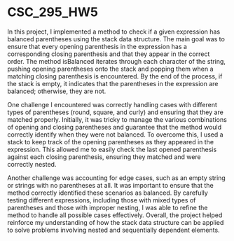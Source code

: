 # CSC_295_HW5



In this project, I implemented a method to check if a given expression has balanced parentheses using the stack data structure. The main goal was to ensure that every opening parenthesis in the expression has a corresponding closing parenthesis and that they appear in the correct order. The method isBalanced iterates through each character of the string, pushing opening parentheses onto the stack and popping them when a matching closing parenthesis is encountered. By the end of the process, if the stack is empty, it indicates that the parentheses in the expression are balanced; otherwise, they are not.

One challenge I encountered was correctly handling cases with different types of parentheses (round, square, and curly) and ensuring that they are matched properly. Initially, it was tricky to manage the various combinations of opening and closing parentheses and guarantee that the method would correctly identify when they were not balanced. To overcome this, I used a stack to keep track of the opening parentheses as they appeared in the expression. This allowed me to easily check the last opened parenthesis against each closing parenthesis, ensuring they matched and were correctly nested.

Another challenge was accounting for edge cases, such as an empty string or strings with no parentheses at all. It was important to ensure that the method correctly identified these scenarios as balanced. By carefully testing different expressions, including those with mixed types of parentheses and those with improper nesting, I was able to refine the method to handle all possible cases effectively. Overall, the project helped reinforce my understanding of how the stack data structure can be applied to solve problems involving nested and sequentially dependent elements.
